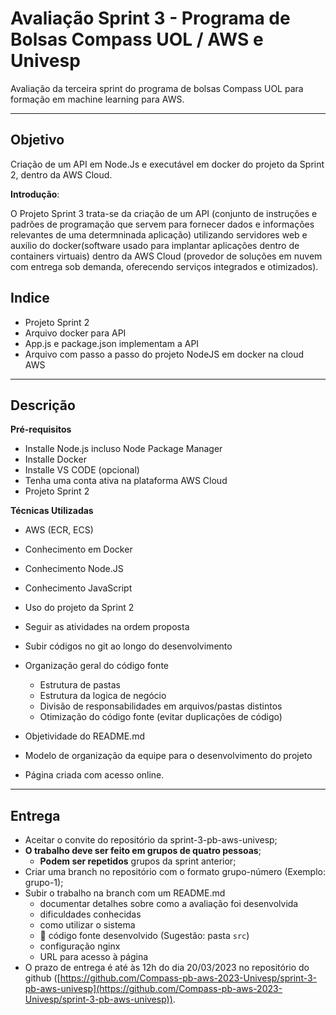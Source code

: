 # Avaliação Sprint 3 - Programa de Bolsas Compass UOL / AWS e Univesp

Avaliação da terceira sprint do programa de bolsas Compass UOL para formação em machine learning para AWS.

***

## Objetivo 

Criação de um API em Node.Js e executável em docker do projeto da Sprint 2, dentro da AWS Cloud.

**Introdução**:

O Projeto Sprint 3 trata-se da criação de um API (conjunto de instruções e padrões de programação que servem para fornecer dados e informações relevantes de uma determninada aplicação) utilizando servidores web e auxilio do docker(software usado para implantar aplicações dentro de containers virtuais) dentro da AWS Cloud (provedor de soluções em nuvem com entrega sob demanda, oferecendo serviços integrados e otimizados).

## Indice

- Projeto Sprint 2 
- Arquivo docker para API
- App.js e package.json implementam a API
- Arquivo com passo a passo do projeto NodeJS em docker na cloud AWS



***

## Descrição 

**Pré-requisitos**

- Installe Node.js incluso Node Package Manager
- Installe Docker
- Installe VS CODE (opcional)
- Tenha uma conta ativa na plataforma AWS Cloud
- Projeto Sprint 2

**Técnicas Utilizadas**

- AWS (ECR, ECS)
- Conhecimento em Docker
- Conhecimento Node.JS
- Conhecimento JavaScript





- Uso do projeto da Sprint 2
- Seguir as atividades na ordem proposta
- Subir códigos no git ao longo do desenvolvimento
- Organização geral do código fonte
  - Estrutura de pastas
  - Estrutura da logica de negócio
  - Divisão de responsabilidades em arquivos/pastas distintos
  - Otimização do código fonte (evitar duplicações de código)
- Objetividade do README.md
- Modelo de organização da equipe para o desenvolvimento do projeto
- Página criada com acesso online.

***

## Entrega

- Aceitar o convite do repositório da sprint-3-pb-aws-univesp;
- **O trabalho deve ser feito em grupos de quatro pessoas**;
  - **Podem ser repetidos** grupos da sprint anterior;
- Criar uma branch no repositório com o formato grupo-número (Exemplo: grupo-1);
- Subir o trabalho na branch com um README.md
  - documentar detalhes sobre como a avaliação foi desenvolvida
  - dificuldades conhecidas
  - como utilizar o sistema
  - 🔨 código fonte desenvolvido (Sugestão: pasta `src`)
  - configuração nginx
  - URL para acesso à página
- O prazo de entrega é até às 12h do dia 20/03/2023 no repositório do github ([https://github.com/Compass-pb-aws-2023-Univesp/sprint-3-pb-aws-univesp](https://github.com/Compass-pb-aws-2023-Univesp/sprint-3-pb-aws-univesp)).
